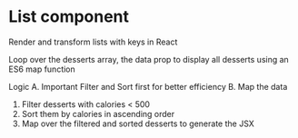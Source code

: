 # List component
Render and transform lists with keys in React

Loop over the desserts array, the data prop to display all desserts using an ES6 map function

Logic
A. Important Filter and Sort first for better efficiency
B. Map the data
  1. Filter desserts with calories < 500 
  2. Sort them by calories in ascending order
  3. Map over the filtered and sorted desserts to generate the JSX